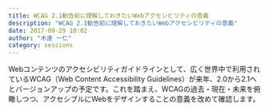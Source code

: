 ```yaml
---
title: WCAG 2.1勧告前に理解しておきたいWebアクセシビリティの意義
description: "WCAG 2.1勧告前に理解しておきたいWebアクセシビリティの意義"
date: 2017-09-29 10:02
author: "木達 一仁"
category: sessions
---
```

Webコンテンツのアクセシビリティガイドラインとして、広く世界中で利用されているWCAG（Web Content Accessibility Guidelines）が来年、2.0から2.1へとバージョンアップの予定です。これを踏まえ、WCAGの過去・現在・未来を俯瞰しつつ、アクセシブルにWebをデザインすることの意義を改めて確認します。